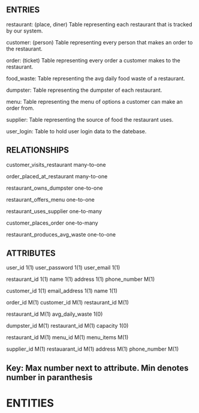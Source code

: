 ENTRIES  
----------
restaurant: (place, diner)
  Table representing each restaurant that is tracked by our system.
 
customer: (person)
  Table representing every person that makes an order to the restaurant.
  
order: (ticket)
  Table representing every order a customer makes to the restaurant. 
  
food_waste: 
  Table representing the avg daily food waste of a restaurant.
  
dumpster: 
  Table representing the dumpster of each restaurant.
  
menu: 
  Table representing the menu of options a customer can make an order from. 
  
supplier:
  Table representing the source of food the restaurant uses.
  
user_login: 
  Table to hold user login data to the datebase.
  
RELATIONSHIPS
-------
customer_visits_restaurant many-to-one

order_placed_at_restaurant many-to-one

restaurant_owns_dumpster   one-to-one

restaurant_offers_menu     one-to-one

restaurant_uses_supplier   one-to-many

customer_places_order      one-to-many

restaurant_produces_avg_waste  one-to-one

ATTRIBUTES
-------
user_id 1(1)
user_password 1(1)
user_email 1(1)

restaurant_id 1(1)
name 1(1)
address 1(1)
phone_number M(1)

customer_id 1(1)
email_address 1(1)
name 1(1)

order_id M(1)
customer_id M(1)
restaurant_id M(1)

restaurant_id M(1)
avg_daily_waste 1(0)

dumpster_id M(1)
restaurant_id M(1)
capacity 1(0)

restaurant_id M(1)
menu_id M(1)
menu_items M(1)

supplier_id M(1)
restauarant_id M(1)
address M(1)
phone_number M(1)




Key: Max number next to attribute. Min denotes number in paranthesis
-------

# ENTITIES

